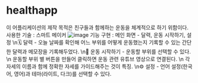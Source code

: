 # healthapp
이 어플리케이션의 제작 목적은 친구들과 함께하는 운동을 체계적으로 하기 위함이다.
사용한 기술 : 스마트 메이커
![image](https://github.com/956956956/healthapp/assets/81681967/e3c824c9-1394-4343-a4d7-09d629523953)
기능 구현 : 메인 화면 - 달력, 운동 시작하기, 설정
\n🗓️ 달력 - 오늘 날짜를 확인해 어느 부위를 어떻게 운동했는지 기록할 수 있는 간단한 달력과 메모장을 기록해두었다.
\n🦾 운동 시작하기 - 운동할 부위를 선택할 수 있다.
\n   운동할 부위 별 버튼을 만들어 클릭하면 운동 관련 유튜브 영상으로 연결된다.
\n   각 자세의 이름과 함께 정확한 자세를 가이드해주는 것이 특징.
\n⚙️ 설정 - 언어 설정(한국어, 영어)과 테마(라이트, 다크)를 선택할 수 있다.
